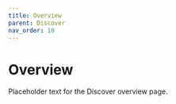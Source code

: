 ```yaml
---
title: Overview
parent: Discover
nav_order: 10
---
```


# Overview

Placeholder text for the Discover overview page.
